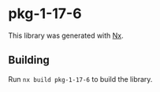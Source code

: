 # pkg-1-17-6

This library was generated with [Nx](https://nx.dev).

## Building

Run `nx build pkg-1-17-6` to build the library.
